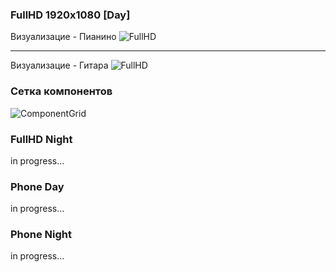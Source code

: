 ### FullHD 1920x1080 [Day]

Визуализацие - Пианино
![FullHD ](https://github.com/MaxMukovin/ChordsGenerator/blob/main/Mockup/FullHD_Piano.jpg)

---

Визуализацие - Гитара
![FullHD ](https://github.com/MaxMukovin/ChordsGenerator/blob/main/Mockup/FullHD_Guitar.jpg)


### Сетка компонентов

![ComponentGrid](https://github.com/MaxMukovin/ChordsGenerator/blob/main/Mockup/ComponentsGrid.jpg)

### FullHD Night
in progress...

### Phone Day
in progress...

### Phone Night
in progress...
